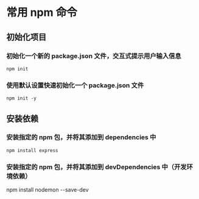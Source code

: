 # 常用 npm 命令

## 初始化项目

### 初始化一个新的 package.json 文件，交互式提示用户输入信息

    npm init

### 使用默认设置快速初始化一个 package.json 文件

    npm init -y

## 安装依赖

### 安装指定的 npm 包，并将其添加到 dependencies 中

    npm install express

### 安装指定的 npm 包，并将其添加到 devDependencies 中（开发环境依赖）

npm install nodemon --save-dev
